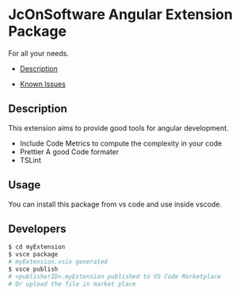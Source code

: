 # JcOnSoftware Angular Extension Package
For all your needs.

-   [Description](#description)

-   [Known Issues](#known-issues)

## Description
This extension aims to provide good tools for angular development.
- Include Code Metrics to compute the complexity in your code
- Prettier A good Code formater
- TSLint

## Usage
You can install this package from vs code and use inside vscode.

## Developers
```sh
$ cd myExtension
$ vsce package
# myExtension.vsix generated
$ vsce publish
# <publisherID>.myExtension published to VS Code Marketplace
# Or upload the file in market place
```